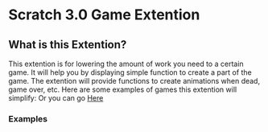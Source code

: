 # Scratch 3.0 Game Extention

## What is this Extention?
This extention is for lowering the amount of work you need to a certain game.
It will help you by displaying simple function to create a part of the game.
The extention will provide functions to create animations when dead, game over, etc.
Here are some examples of games this extention will simplify:
Or you can go [Here]()

### Examples
